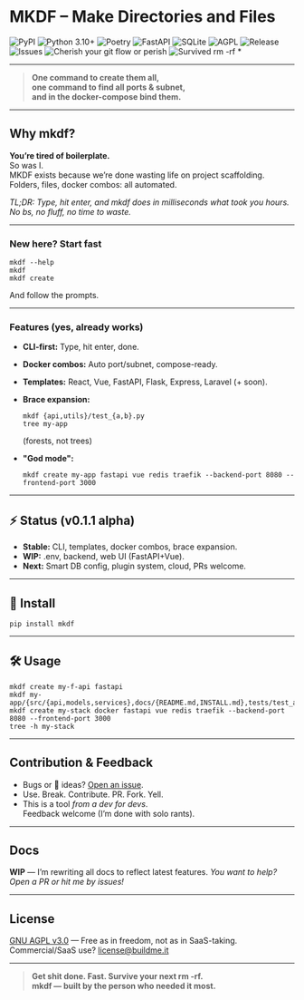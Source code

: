 # MKDF – Make Directories and Files

![PyPI](https://img.shields.io/pypi/v/mkdf)
![Python 3.10+](https://img.shields.io/badge/python-3.10+-blue)
![Poetry](https://img.shields.io/badge/poetry-managed-blue)
![FastAPI](https://img.shields.io/badge/fastapi-async-green)
![SQLite](https://img.shields.io/badge/sqlite-embedded-lightgrey)
![AGPL](https://img.shields.io/badge/license-AGPL-blue)
![Release](https://img.shields.io/github/v/release/Noziop/mkdf?include_prereleases)
![Issues](https://img.shields.io/github/issues/Noziop/mkdf)
![Cherish your git flow or perish](https://img.shields.io/badge/Cherish%20your%20gitflow-or%20perish-red)
![Survived rm -rf *](https://img.shields.io/badge/SURVIVED-rm%20--rf%20*-red)

---

> **One command to create them all,  
> one command to find all ports & subnet,  
> and in the docker-compose bind them.**

---

## Why mkdf?

**You’re tired of boilerplate.**  
So was I.  
MKDF exists because we’re done wasting life on project scaffolding.  
Folders, files, docker combos: all automated.

_TL;DR: Type, hit enter, and mkdf does in milliseconds what took you hours. No bs, no fluff, no time to waste._

---

### New here? Start fast

```
mkdf --help
mkdf
mkdf create
```
And follow the prompts.

---

### Features (yes, already works)

- **CLI-first:** Type, hit enter, done.
- **Docker combos:** Auto port/subnet, compose-ready.
- **Templates:** React, Vue, FastAPI, Flask, Express, Laravel (+ soon).
- **Brace expansion:**  
  ```
  mkdf {api,utils}/test_{a,b}.py
  tree my-app
  ```
  (forests, not trees)

- **"God mode":**  
  ```
  mkdf create my-app fastapi vue redis traefik --backend-port 8080 --frontend-port 3000
  ```

---

## ⚡️ Status (v0.1.1 alpha)

- **Stable:** CLI, templates, docker combos, brace expansion.
- **WIP:** .env, backend, web UI (FastAPI+Vue).
- **Next:** Smart DB config, plugin system, cloud, PRs welcome.

---

## 🚀 Install

```
pip install mkdf
```

---

## 🛠 Usage

```
mkdf create my-f-api fastapi
mkdf my-app/{src/{api,models,services},docs/{README.md,INSTALL.md},tests/test_api.py,.env}
mkdf create my-stack docker fastapi vue redis traefik --backend-port 8080 --frontend-port 3000
tree -h my-stack
```

---

## Contribution & Feedback

- Bugs or 🚀 ideas? [Open an issue](https://github.com/Noziop/mkdf/issues).
- Use. Break. Contribute. PR. Fork. Yell.
- This is a tool *from a dev for devs*.  
  Feedback welcome (I’m done with solo rants).

---

## Docs

**WIP** — I’m rewriting all docs to reflect latest features.
*You want to help? Open a PR or hit me by issues!*

---

## License

[GNU AGPL v3.0](LICENSE) — Free as in freedom, not as in SaaS-taking.  
Commercial/SaaS use? [license@buildme.it](mailto:license@buildme.it)

---

> **Get shit done. Fast. Survive your next rm -rf.  
> mkdf — built by the person who needed it most.**
